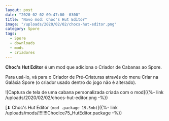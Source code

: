```yaml
---
layout: post
date: "2020-02-02 09:47:00 -0300"
title: "Novo mod: Choc's Hut Editor"
image: "/uploads/2020/02/02/chocs-hut-editor.png"
category: Spore
tags:
  - Spore
  - downloads
  - mods
  - criadores
---
```


**Choc's Hut Editor** é um mod que adiciona o Criador de Cabanas ao Spore.

Para usá-lo, vá para o Criador de Pré-Criaturas através do menu Criar na Galáxia Spore (o criador usado dentro do jogo não é alterado).

![Captura de tela de uma cabana personalizada criada com o mod]({%- link /uploads/2020/02/02/chocs-hut-editor.png -%})

[⬇ Choc's Hut Editor `(mod .package 19.5mb)`]({%- link /uploads/mods/!!!!!!!ChocIce75_HutEditor.package -%})



